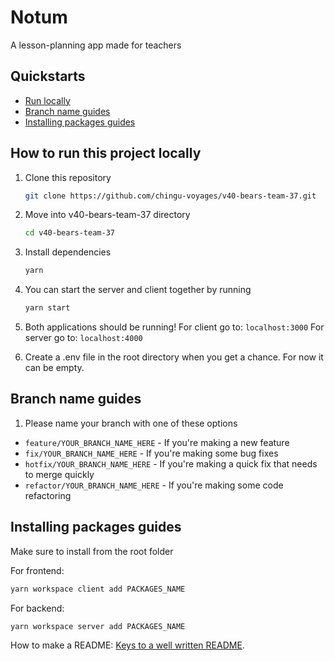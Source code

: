 # Notum

A lesson-planning app made for teachers

## Quickstarts

* [Run locally](#how-to-run-this-project-locally)
* [Branch name guides](#branch-name-guides)
* [Installing packages guides](#installing-packages-guides)

## How to run this project locally
1. Clone this repository
    ```sh
    git clone https://github.com/chingu-voyages/v40-bears-team-37.git
    ```
2. Move into v40-bears-team-37 directory 
    ```sh
    cd v40-bears-team-37 
    ```
3. Install dependencies
    ```sh
    yarn
    ```
4. You can start the server and client together by running
    ```sh
    yarn start
    ```
5.  Both applications should be running!
    For client go to: `localhost:3000`
    For server go to: `localhost:4000`

6.  Create a .env file in the root directory when you get a chance. For now it can be empty.

## Branch name guides

1. Please name your branch with one of these options

- `feature/YOUR_BRANCH_NAME_HERE` - If you're making a new feature
- `fix/YOUR_BRANCH_NAME_HERE` - If you're making some bug fixes
- `hotfix/YOUR_BRANCH_NAME_HERE` - If you're making a quick fix that needs to merge quickly
- `refactor/YOUR_BRANCH_NAME_HERE` - If you're making some code refactoring

## Installing packages guides

Make sure to install from the root folder

For frontend:
```sh
yarn workspace client add PACKAGES_NAME
```

For backend:
```sh
yarn workspace server add PACKAGES_NAME
```

How to make a README: [Keys to a well written README](https://tinyurl.com/yk3wubft).
